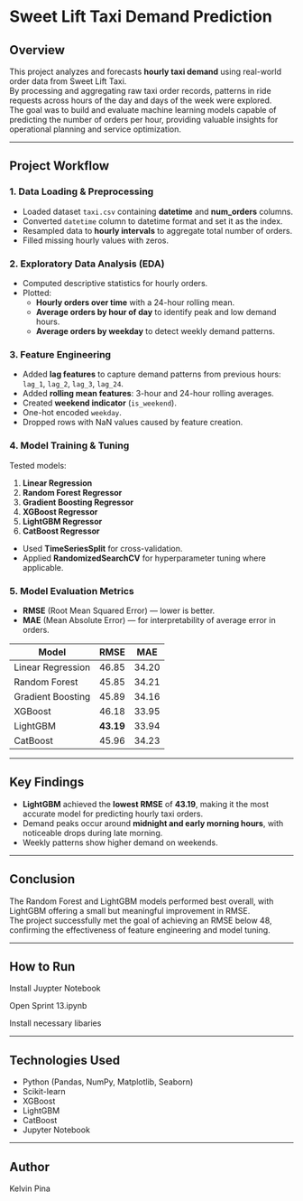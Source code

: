 # Sweet Lift Taxi Demand Prediction

## Overview
This project analyzes and forecasts **hourly taxi demand** using real-world order data from Sweet Lift Taxi.  
By processing and aggregating raw taxi order records, patterns in ride requests across hours of the day and days of the week were explored.  
The goal was to build and evaluate machine learning models capable of predicting the number of orders per hour, providing valuable insights for operational planning and service optimization.

---

## Project Workflow

### 1. Data Loading & Preprocessing
- Loaded dataset `taxi.csv` containing **datetime** and **num_orders** columns.
- Converted `datetime` column to datetime format and set it as the index.
- Resampled data to **hourly intervals** to aggregate total number of orders.
- Filled missing hourly values with zeros.

### 2. Exploratory Data Analysis (EDA)
- Computed descriptive statistics for hourly orders.
- Plotted:
  - **Hourly orders over time** with a 24-hour rolling mean.
  - **Average orders by hour of day** to identify peak and low demand hours.
  - **Average orders by weekday** to detect weekly demand patterns.

### 3. Feature Engineering
- Added **lag features** to capture demand patterns from previous hours: `lag_1`, `lag_2`, `lag_3`, `lag_24`.
- Added **rolling mean features**: 3-hour and 24-hour rolling averages.
- Created **weekend indicator** (`is_weekend`).
- One-hot encoded `weekday`.
- Dropped rows with NaN values caused by feature creation.

### 4. Model Training & Tuning
Tested models:
1. **Linear Regression**
2. **Random Forest Regressor**
3. **Gradient Boosting Regressor**
4. **XGBoost Regressor**
5. **LightGBM Regressor**
6. **CatBoost Regressor**

- Used **TimeSeriesSplit** for cross-validation.
- Applied **RandomizedSearchCV** for hyperparameter tuning where applicable.

### 5. Model Evaluation Metrics
- **RMSE** (Root Mean Squared Error) — lower is better.
- **MAE** (Mean Absolute Error) — for interpretability of average error in orders.

| Model              | RMSE     | MAE      |
|--------------------|----------|----------|
| Linear Regression  | 46.85    | 34.20    |
| Random Forest      | 45.85    | 34.21    |
| Gradient Boosting  | 45.89    | 34.16    |
| XGBoost            | 46.18    | 33.95    |
| LightGBM           | **43.19**| 33.94    |
| CatBoost           | 45.96    | 34.23    |

---

## Key Findings
- **LightGBM** achieved the **lowest RMSE** of **43.19**, making it the most accurate model for predicting hourly taxi orders.
- Demand peaks occur around **midnight and early morning hours**, with noticeable drops during late morning.
- Weekly patterns show higher demand on weekends.

---

## Conclusion
The Random Forest and LightGBM models performed best overall, with LightGBM offering a small but meaningful improvement in RMSE.  
The project successfully met the goal of achieving an RMSE below 48, confirming the effectiveness of feature engineering and model tuning.

---

## How to Run

Install Juypter Notebook

Open Sprint 13.ipynb

Install necessary libaries

---

## Technologies Used
- Python (Pandas, NumPy, Matplotlib, Seaborn)
- Scikit-learn
- XGBoost
- LightGBM
- CatBoost
- Jupyter Notebook

---

## Author
Kelvin Pina

